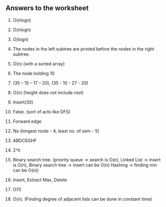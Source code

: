 ## Answers to the worksheet

1. O(nlogn)

2. O(nlogn)

3. O(logn)

4. The nodes in the left subtree are printed before the nodes in the right subtree.

5. O(n) (with a sorted array)

6. The node holding 10

7. (35 – 15 – 17 – 20), (35 - 10 - 27 - 20)

8. O(n) (height does not include root)

9. Insert(30)

10. False. (sort of acts like DFS)

11. Forward edge

12. No (longest route - 4, least no. of sem - 5)

13. ABDCEGHF

14. 2^h

15. Binary search tree. 
    (priority queue -> search is O(n), 
    Linked List -> insert is O(n), 
    Binary search tree -> insert can be O(n)
    Hashing -> finding min can be O(n))
    
15. Insert, Extract Max, Delete

16. O(1)

17. O(n). (Finding degree of adjacent lists can be done in constant time)
